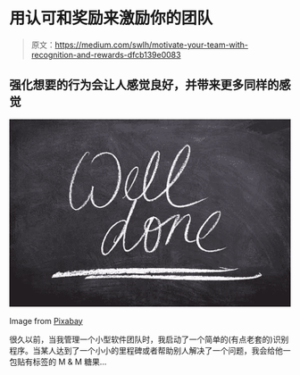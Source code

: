 # 用认可和奖励来激励你的团队

> 原文：<https://medium.com/swlh/motivate-your-team-with-recognition-and-rewards-dfcb139e0083>

## 强化想要的行为会让人感觉良好，并带来更多同样的感觉

![](img/a4a5fca96c07306bfb920a0e4f5fbafc.png)

Image from [Pixabay](https://pixabay.com/illustrations/board-positive-well-done-2303325/)

很久以前，当我管理一个小型软件团队时，我启动了一个简单的(有点老套的)识别程序。当某人达到了一个小小的里程碑或者帮助别人解决了一个问题，我会给他一包贴有标签的 M & M 糖果…